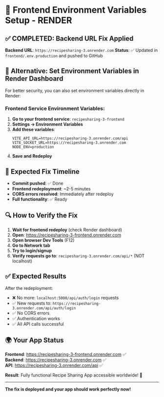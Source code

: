 # 🚀 Frontend Environment Variables Setup - RENDER

## ✅ COMPLETED: Backend URL Fix Applied

**Backend URL**: `https://recipesharing-3.onrender.com`
**Status**: ✅ Updated in `frontend/.env.production` and pushed to GitHub

## 🔄 Alternative: Set Environment Variables in Render Dashboard

For better security, you can also set environment variables directly in Render:

### Frontend Service Environment Variables:
1. **Go to your frontend service**: `recipesharing-3-frontend`
2. **Settings → Environment Variables**
3. **Add these variables**:
   ```
   VITE_API_URL=https://recipesharing-3.onrender.com/api
   VITE_SOCKET_URL=https://recipesharing-3.onrender.com
   NODE_ENV=production
   ```
4. **Save and Redeploy**

## 🎯 Expected Fix Timeline

- **Commit pushed**: ✅ Done
- **Frontend redeployment**: ~2-5 minutes
- **CORS errors resolved**: Immediately after redeploy
- **Full functionality**: ✅ Ready

## 🔍 How to Verify the Fix

1. **Wait for frontend redeploy** (check Render dashboard)
2. **Open**: https://recipesharing-3-frontend.onrender.com
3. **Open browser Dev Tools** (F12)
4. **Go to Network tab**
5. **Try to login/signup**
6. **Verify requests go to**: `recipesharing-3.onrender.com/api/*` (NOT localhost)

## ✅ Expected Results

After the redeployment:
- ❌ No more: `localhost:5000/api/auth/login` requests
- ✅ New requests to: `https://recipesharing-3.onrender.com/api/auth/login`
- ✅ No CORS errors
- ✅ Authentication works
- ✅ All API calls successful

## 🌍 Your App Status

**Frontend**: https://recipesharing-3-frontend.onrender.com ✅  
**Backend**: https://recipesharing-3.onrender.com ✅  
**API**: https://recipesharing-3.onrender.com/api ✅  

**Result**: Fully functional Recipe Sharing App accessible worldwide! 🎉

---

**The fix is deployed and your app should work perfectly now!**

